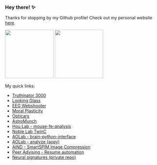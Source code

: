 ### Hey there! ✨
Thanks for stopping by my Github profile! Check out my personal website <a href = "https://crasgaitis.github.io/"> here</a>.

<img src = "https://github-readme-stats-eight-theta.vercel.app/api?username=crasgaitis&show_icons=true&theme=radical&include_all_commits=true&count_private=true" height='160'> <img src = "https://github-readme-stats.vercel.app/api/top-langs/?username=crasgaitis&hide_progress=true&theme=radical" height='160'>

My quick links:
- <a href = "https://github.com/crasgaitis/truthinators"> Truthinator 3000 </a>
- <a href = "https://github.com/crasgaitis/looking-glass"> Looking Glass </a>
- <a href = "https://github.com/crasgaitis/eeg_webshooter"> EEG Webshooter </a>
- <a href = "https://github.com/crasgaitis/llm_moral_plasticity"> Moral Plasticity </a>
- <a href = "https://github.com/crasgaitis/opticars"> Opticars </a>
- <a href = "https://github.com/crasgaitis/astro.munch"> AstroMunch </a>
- <a href = "https://github.com/Hou-Lab-CSHL/mouse-fe-analysis/tree/main"> Hou Lab - mouse-fe-analysis </a>
- <a href = "https://github.com/Noble-Lab/2023_catraz_twinc-cis/tree/main">Noble Lab TwinC </a>
- <a href = "https://github.com/aolabNeuro/brain-python-interface"> AOLab - brain-python-interface </a>
- <a href = "https://github.com/aolabNeuro/analyze"> AOLab - analyze (aopy)
- <a href = "https://github.com/users/camilolaiton/projects/1/views/1"> AIND - SmartSPIM Image Compression </a>
- <a href = "https://github.com/crasgaitis/resume-book-automation"> Peer Advising - Resume automation </a>
- <a href = "https://github.com/crasgaitis/neural_signatures"> Neural signatures (private repo) </a>

<!--
**crasgaitis/crasgaitis** is a ✨ _special_ ✨ repository because its `README.md` (this file) appears on your GitHub profile.

Here are some ideas to get you started:

- 🔭 I’m currently working on ...
- 🌱 I’m currently learning ...
- 👯 I’m looking to collaborate on ...
- 🤔 I’m looking for help with ...
- 💬 Ask me about ...
- 📫 How to reach me: ...
- 😄 Pronouns: ...
- ⚡ Fun fact: ...
-->
